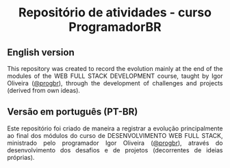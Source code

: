 <h1 align="center">Repositório de atividades - curso ProgramadorBR</h1>

<h2 align="left">English version</h2>
<p align="justify">This repository was created to record the evolution mainly at the end of the modules of the WEB FULL STACK DEVELOPMENT course, taught by Igor Oliveira (<a href="https://www.instagram.com/progbr/">@progbr</a>), through the development of challenges and projects (derived from own ideas).</p>

<h2 align="left">Versão em português (PT-BR)</h2>
<p align="justify">Este repositório foi criado de maneira a registrar a evolução principalmente ao final dos módulos do curso de DESENVOLVIMENTO WEB FULL STACK, ministrado pelo programador Igor Oliveira (<a href="https://www.instagram.com/progbr/">@progbr</a>), através do desenvolvimento dos desafios e de projetos (decorrentes de ideias próprias).</p>

